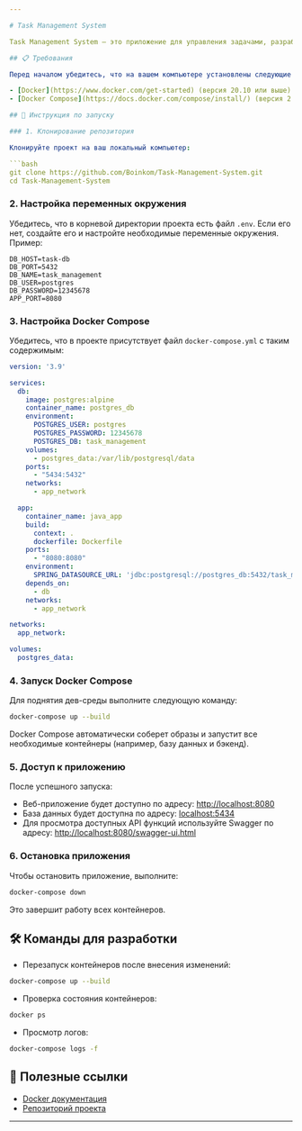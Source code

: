 ```yaml
---

# Task Management System

Task Management System — это приложение для управления задачами, разработанное с использованием современных технологий. Этот проект поддерживает развертывание с помощью Docker Compose для упрощения локальной разработки.

## 📋 Требования

Перед началом убедитесь, что на вашем компьютере установлены следующие инструменты:

- [Docker](https://www.docker.com/get-started) (версия 20.10 или выше)
- [Docker Compose](https://docs.docker.com/compose/install/) (версия 2.0 или выше)

## 🚀 Инструкция по запуску

### 1. Клонирование репозитория

Клонируйте проект на ваш локальный компьютер:

```bash
git clone https://github.com/Boinkom/Task-Management-System.git
cd Task-Management-System
```

### 2. Настройка переменных окружения

Убедитесь, что в корневой директории проекта есть файл `.env`. Если его нет, создайте его и настройте необходимые переменные окружения. Пример:

```
DB_HOST=task-db
DB_PORT=5432
DB_NAME=task_management
DB_USER=postgres
DB_PASSWORD=12345678
APP_PORT=8080
```

### 3. Настройка Docker Compose

Убедитесь, что в проекте присутствует файл `docker-compose.yml` с таким содержимым:

```yaml
version: '3.9'

services:
  db:
    image: postgres:alpine
    container_name: postgres_db
    environment:
      POSTGRES_USER: postgres
      POSTGRES_PASSWORD: 12345678
      POSTGRES_DB: task_management
    volumes:
      - postgres_data:/var/lib/postgresql/data
    ports:
      - "5434:5432"
    networks:
      - app_network

  app:
    container_name: java_app
    build:
      context: .
      dockerfile: Dockerfile
    ports:
      - "8080:8080"
    environment:
      SPRING_DATASOURCE_URL: 'jdbc:postgresql://postgres_db:5432/task_management'
    depends_on:
      - db
    networks:
      - app_network

networks:
  app_network:

volumes:
  postgres_data:
```

### 4. Запуск Docker Compose

Для поднятия дев-среды выполните следующую команду:

```bash
docker-compose up --build
```

Docker Compose автоматически соберет образы и запустит все необходимые контейнеры (например, базу данных и бэкенд).

### 5. Доступ к приложению

После успешного запуска:

- Веб-приложение будет доступно по адресу: [http://localhost:8080](http://localhost:8080)
- База данных будет доступна по адресу: [localhost:5434](localhost:5434)
- Для просмотра доступных API функций используйте Swagger по адресу: [http://localhost:8080/swagger-ui.html](http://localhost:8080/swagger-ui.html)

### 6. Остановка приложения

Чтобы остановить приложение, выполните:

```bash
docker-compose down
```

Это завершит работу всех контейнеров.

## 🛠️ Команды для разработки

- Перезапуск контейнеров после внесения изменений:

```bash
docker-compose up --build
```

- Проверка состояния контейнеров:

```bash
docker ps
```

- Просмотр логов:

```bash
docker-compose logs -f
```

## 📖 Полезные ссылки

- [Docker документация](https://docs.docker.com/)
- [Репозиторий проекта](https://github.com/Boinkom/Task-Management-System)

---
```


